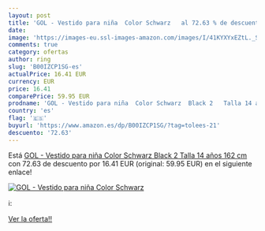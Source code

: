 ```yaml
---
layout: post
title: 'GOL - Vestido para niña  Color Schwarz   al 72.63 % de descuento'
date: 
image: 'https://images-eu.ssl-images-amazon.com/images/I/41KYXYxEZtL._SL200_.jpg'
comments: true
category: ofertas
author: ring
slug: 'B00IZCP1SG-es'
actualPrice: 16.41 EUR
currency: EUR
price: 16.41
comparePrice: 59.95 EUR
prodname: 'GOL - Vestido para niña  Color Schwarz  Black 2   Talla 14 años  162 cm '
country: 'es'
flag: '🇪🇸'
buyurl: 'https://www.amazon.es/dp/B00IZCP1SG/?tag=tolees-21'
descuento: '72.63'
---
```


Está [GOL - Vestido para niña  Color Schwarz  Black 2   Talla 14 años  162 cm ](https://www.amazon.es/dp/B00IZCP1SG/?tag=tolees-21) con 72.63 de descuento por 16.41 EUR (original: 59.95 EUR) en el siguiente enlace!

[![GOL - Vestido para niña  Color Schwarz  ](https://images-eu.ssl-images-amazon.com/images/I/41KYXYxEZtL._SL200_.jpg)](https://www.amazon.es/dp/B00IZCP1SG/?tag=tolees-21)

ℹ️:


[Ver la oferta!!](https://www.amazon.es/dp/B00IZCP1SG/?tag=tolees-21)
